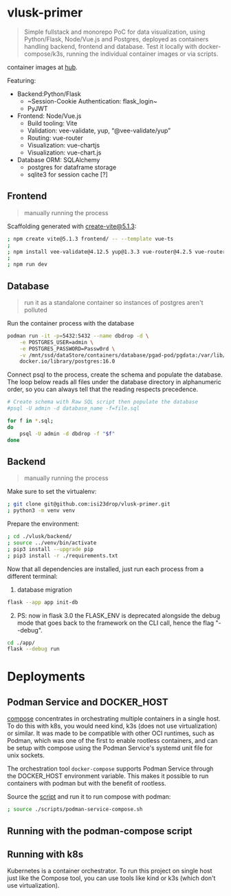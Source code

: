 # vlusk-primer
> Simple fullstack and monorepo PoC for data visualization, using Python/Flask, Node/Vue.js and Postgres, deployed as containers handling backend, frontend and database. Test it locally with docker-compose/k3s, running the individual container images or via scripts.

container images at [hub]().

Featuring:
- Backend:Python/Flask
    - ~Session-Cookie Authentication: flask_login~
    - PyJWT
- Frontend: Node/Vue.js
    - Build tooling: Vite
    - Validation: vee-validate, yup, “@vee-validate/yup”
    - Routing: vue-router
    - Visualization: vue-chartjs
    - Visualization: vue-chart.js
- Database ORM: SQLAlchemy
    - postgres for dataframe storage
    - sqlite3 for session cache [?]



## Frontend
> manually running the process

Scaffolding generated with create-vite@5.1.3:

```sh
; npm create vite@5.1.3 frontend/ -- --template vue-ts
;
; npm install vee-validate@4.12.5 yup@1.3.3 vue-router@4.2.5 vue-router@4.2.5 axios@1.6.7
;
; npm run dev

```
## Database
> run it as a standalone container so instances of postgres aren't polluted

Run the container process with the database
```sh
podman run -it -p=5432:5432 --name dbdrop -d \
    -e POSTGRES_USER=admin \
    -e POSTGRES_PASSWORD=Passw0rd \
    -v /mnt/ssd/dataStore/containers/database/pgad-pod/pgdata:/var/lib/postgresql/data:Z \
    docker.io/library/postgres:16.0
```

Connect psql to the process, create the schema and populate the database. The loop below reads all files under the database directory in alphanumeric order, so you can always tell that the reading respects precedence.
```sh
# Create schema with Raw SQL script then populate the database
#psql -U admin -d database_name -f=file.sql

for f in *.sql;
do
    psql -U admin -d dbdrop -f "$f"
done
```


## Backend
> manually running the process

Make sure to set the virtualenv:
```sh
; git clone git@github.com:isi23drop/vlusk-primer.git
; python3 -m venv venv
```

Prepare the environment:
```sh
; cd ./vlusk/backend/
; source ../venv/bin/activate
; pip3 install --upgrade pip
; pip3 install -r ./requirements.txt

```

Now that all dependencies are installed, just run each process from a different terminal:

1. database migration
```sh
flask --app app init-db
```

2. PS: now in flask 3.0 the FLASK_ENV is deprecated alongside the debug mode that goes back to the framework on the CLI call, hence the flag "--debug".
```sh
cd ./app/
flask --debug run
```

# Deployments

## Podman Service and DOCKER_HOST
[compose](https://docs.docker.com/compose/) concentrates in orchestrating multiple containers in a single host. To do this with k8s, you would need kind, k3s (does not use virtualization) or similar. It was made to be compatible with other OCI runtimes, such as Podman, which was one of the first to enable rootless containers, and can be setup with compose using the Podman Service's systemd unit file for unix sockets.

The orchestration tool ```docker-compose``` supports Podman Service through the DOCKER_HOST environment variable. This makes it possible to run containers with podman but with the benefit of rootless.

Source the [script](./scripts/podman-service-compose.sh) and run it to run compose with podman:

```sh
; source ./scripts/podman-service-compose.sh
```


## Running with the podman-compose script


## Running with k8s
Kubernetes is a container orchestrator. To run this project on single host just like the Compose tool, you can use tools like kind or k3s (which don't use virtualization).
